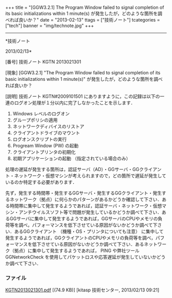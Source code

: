 ﻿+++
title = "[GGW3.2.1] The Program Window failed to signal completion of its basic initializations within 1 minute(s) が発生したが，どのような箇所を調べれば良いか？"
date = "2013-02-13"
ttags = ["技術ノート"]
tcategories = ["tech"]
banner = "img/technote.jpg"
+++

-----------------------------------------------------------------------------------------------------------------------------

*技術ノート

2013/02/13*


[番号]
技術ノート KGTN 2013021301

[現象]
[GGW3.2.1] "The Program Window failed to signal completion of its
basic initializations within 1 minute(s)"
が発生したが，どのような箇所を調べれば良いか？

[説明]
技術ノート KGTN#2009101501
にありますように，この記録は以下の一連のログオン処理が１分以内に完了しなかったことを示します．

1. Windows レベルのログオン
2. グループポリシの適用
3. ネットワークディバイスのリストア
4. クライアントドライブのマウント
5. ログオンスクリプトの実行
6. Progream Window (PW) の起動
7. クライアントプリンタの初期化
8. 初期アプリケーションの起動 （指定されている場合のみ）

処理の遅延が発生する箇所は，認証サーバ（AD）・GGサーバ・GGクライアント・ネットワーク・仮想マシンが考えられますので，どの箇所で遅延が発生しているのか特定する必要があります．

先ず，発生する時間帯・発生するGGサーバ・発生するGGクライアント・発生するネットワーク（拠点）に何らかのパターンがあるかどうか確認して下さい．ある時間帯に集中して発生するようであれば，認証サーバ・ネットワーク・仮想マシン・アンチウイルスソフト等で問題が発生しているかどうか調べて下さい．あるGGサーバに集中して発生するようであれば，GGサーバのCPUやメモリの負荷等を調べ，パフォーマンスを低下させている原因がないかどうか調べて下さい．あるGGクライアント
（機種・OS・プリンタについても注意）
に集中して発生するようであれば，GGクライアントのCPUやメモリの負荷等を調べ，パフォーマンスを低下させている原因がないかどうか調べて下さい．あるネットワーク（拠点）に集中して発生するようであれば，
PING や弊社ツール GGNetworkCheck
を使用してパケットロスや応答遅延が発生していないかどうか調べて下さい．


### ファイル





[KGTN2013021301.pdf](http://techreport.kitasp.net/attachments/download/1200/KGTN2013021301.pdf)
 [(74.9 KB)] [kitasp 技術センター, 2013/02/13
09:21]

